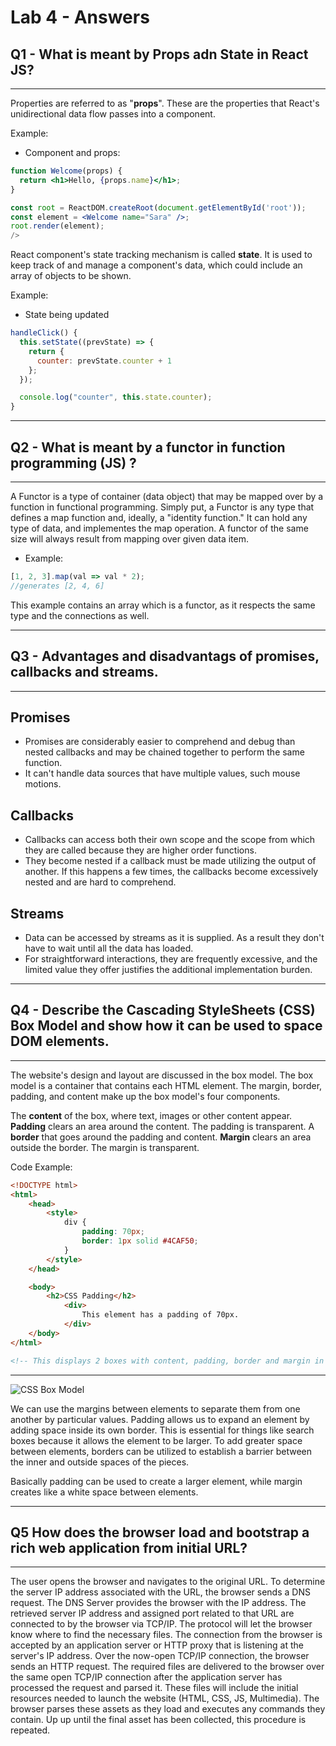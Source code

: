 # Lab 4 - Answers

## Q1 - What is meant by Props adn State in React JS?

---

Properties are referred to as "<b>props</b>". These are the properties that React's unidirectional data flow passes into a component.

Example:

- Component and props:

```jsx
function Welcome(props) {
  return <h1>Hello, {props.name}</h1>;
}

const root = ReactDOM.createRoot(document.getElementById('root'));
const element = <Welcome name="Sara" />;
root.render(element);
/>
```


React component's state tracking mechanism is called <b>state</b>. It is used to keep track of and manage a component's data, which could include an array of objects to be shown.

Example:

- State being updated

```jsx
handleClick() {
  this.setState((prevState) => {
    return {
      counter: prevState.counter + 1
    };
  });

  console.log("counter", this.state.counter);
}
```

---

## Q2 - What is meant by a functor in function programming (JS) ?

---

A Functor is a type of container (data object) that may be mapped over by a function in functional programming.
Simply put, a Functor is any type that defines a map function and, ideally, a "identity function."
It can hold any type of data, and implementes the map operation.
A functor of the same size will always result from mapping over given data item.

- Example:

```javascript
[1, 2, 3].map(val => val * 2); 
//generates [2, 4, 6]
```
This example contains an array which is a functor, as it respects the same type and the connections as well.

---

## Q3 - Advantages and disadvantags of promises, callbacks and streams.

---

## Promises 
  - Promises are considerably easier to comprehend and debug than nested callbacks and may be chained together to perform the same function.
  - It can't handle data sources that have multiple values, such mouse motions.

## Callbacks
  - Callbacks can access both their own scope and the scope from which they are called because they are higher order functions.
  - They become nested if a callback must be made utilizing the output of another. If this happens a few times, the callbacks become excessively nested and are hard to comprehend.

## Streams
  - Data can be accessed by streams as it is supplied. As a result they don't have to wait until all the data has loaded.
  - For straightforward interactions, they are frequently excessive, and the limited value they offer justifies the additional implementation burden.

---

## Q4 - Describe the Cascading StyleSheets (CSS) Box Model and show how it can be used to space DOM elements.

---

The website's design and layout are discussed in the box model. The box model is a container that contains each HTML element. The margin, border, padding, and content make up the box model's four components.

The <b>content</b> of the box, where text, images or other content appear. <b>Padding</b> clears an area around the content. The padding is transparent. A <b>border</b> that goes around the padding and content. <b>Margin</b> clears an area outside the border. The margin is transparent.

Code Example:

```html
<!DOCTYPE html>
<html>
    <head>
        <style>
            div {
                padding: 70px;
                border: 1px solid #4CAF50;
            }
        </style>
    </head>

    <body>
        <h2>CSS Padding</h2>
            <div>
                This element has a padding of 70px.
            </div>
    </body>
</html>

<!-- This displays 2 boxes with content, padding, border and margin in a box showing the space between them -->
```

---

![CSS Box Model](https://miro.medium.com/max/1400/1*E_YuB8x1B3T3h6PIJ_I9qQ.png)

We can use the margins between elements to separate them from one another by particular values. Padding allows us to expand an element by adding space inside its own border. This is essential for things like search boxes because it allows the element to be larger. To add greater space between elements, borders can be utilized to establish a barrier between the inner and outside spaces of the pieces.

Basically padding can be used to create a larger element, while margin creates like a white space between elements.

---

## Q5 How does the browser load and bootstrap a rich web application from initial URL?

---

The user opens the browser and navigates to the original URL. To determine the server IP address associated with the URL, the browser sends a DNS request. The DNS Server provides the browser with the IP address. The retrieved server IP address and assigned port related to that URL are connected to by the browser via TCP/IP. The protocol will let the browser know where to find the necessary files. The connection from the browser is accepted by an application server or HTTP proxy that is listening at the server's IP address. Over the now-open TCP/IP connection, the browser sends an HTTP request. The required files are delivered to the browser over the same open TCP/IP connection after the application server has processed the request and parsed it. These files will include the initial resources needed to launch the website (HTML, CSS, JS, Multimedia). The browser parses these assets as they load and executes any commands they contain. Up up until the final asset has been collected, this procedure is repeated.
